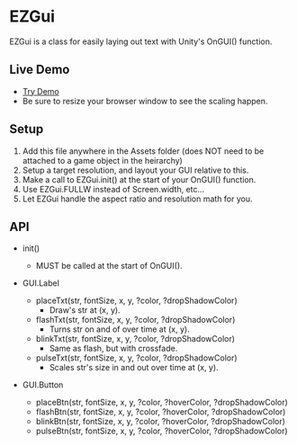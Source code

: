 EZGui
=====

EZGui is a class for easily laying out text with Unity's OnGUI() function.

Live Demo
---------
* [Try Demo](http://jonmann20.github.io/playground/EZGui/)
* Be sure to resize your browser window to see the scaling happen.

Setup
-----
1. Add this file anywhere in the Assets folder (does NOT need to be attached to a game object in the heirarchy)
2. Setup a target resolution, and layout your GUI relative to this.
3. Make a call to EZGui.init() at the start of your OnGUI() function.
4. Use EZGui.FULLW instead of Screen.width, etc...
5. Let EZGui handle the aspect ratio and resolution math for you.

API
---
* init()
	* MUST be called at the start of OnGUI().

* GUI.Label
	* placeTxt(str, fontSize, x, y, ?color, ?dropShadowColor)
		* Draw's str at (x, y).
	* flashTxt(str, fontSize, x, y, ?color, ?dropShadowColor)
		* Turns str on and of over time at (x, y).
	* blinkTxt(str, fontSize, x, y, ?color, ?dropShadowColor)
		* Same as flash, but with crossfade.
	* pulseTxt(str, fontSize, x, y, ?color, ?dropShadowColor)
		* Scales str's size in and out over time at (x, y).

* GUI.Button
	* placeBtn(str, fontSize, x, y, ?color, ?hoverColor, ?dropShadowColor)
	* flashBtn(str, fontSize, x, y, ?color, ?hoverColor, ?dropShadowColor)
	* blinkBtn(str, fontSize, x, y, ?color, ?hoverColor, ?dropShadowColor)
	* pulseBtn(str, fontSize, x, y, ?color, ?hoverColor, ?dropShadowColor)

